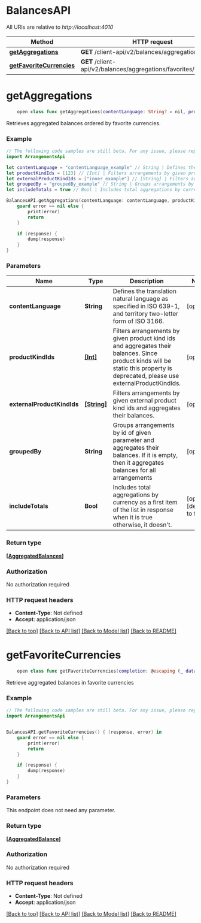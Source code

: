 # BalancesAPI

All URIs are relative to *http://localhost:4010*

Method | HTTP request | Description
------------- | ------------- | -------------
[**getAggregations**](BalancesAPI.md#getaggregations) | **GET** /client-api/v2/balances/aggregations | 
[**getFavoriteCurrencies**](BalancesAPI.md#getfavoritecurrencies) | **GET** /client-api/v2/balances/aggregations/favorites/currencies | 


# **getAggregations**
```swift
    open class func getAggregations(contentLanguage: String? = nil, productKindIds: [Int]? = nil, externalProductKindIds: [String]? = nil, groupedBy: GroupedBy_getAggregations? = nil, includeTotals: Bool? = nil, completion: @escaping (_ data: [AggregatedBalances]?, _ error: Error?) -> Void)
```



Retrieves aggregated balances ordered by favorite currencies.

### Example 
```swift
// The following code samples are still beta. For any issue, please report via http://github.com/OpenAPITools/openapi-generator/issues/new
import ArrangementsApi

let contentLanguage = "contentLanguage_example" // String | Defines the translation natural language as specified in ISO 639-1, and territory two-letter form of ISO 3166. (optional)
let productKindIds = [123] // [Int] | Filters arrangements by given product kind ids and aggregates their balances. Since product kinds will be static this property is deprecated, please use externalProductKindIds. (optional)
let externalProductKindIds = ["inner_example"] // [String] | Filters arrangements by given external product kind ids and aggregates their balances. (optional)
let groupedBy = "groupedBy_example" // String | Groups arrangements by id of given parameter and aggregates their balances. If it is empty, then it aggregates balances for all arrangements (optional)
let includeTotals = true // Bool | Includes total aggregations by currency as a first item of the list in response when it is true otherwise, it doesn't. (optional) (default to false)

BalancesAPI.getAggregations(contentLanguage: contentLanguage, productKindIds: productKindIds, externalProductKindIds: externalProductKindIds, groupedBy: groupedBy, includeTotals: includeTotals) { (response, error) in
    guard error == nil else {
        print(error)
        return
    }

    if (response) {
        dump(response)
    }
}
```

### Parameters

Name | Type | Description  | Notes
------------- | ------------- | ------------- | -------------
 **contentLanguage** | **String** | Defines the translation natural language as specified in ISO 639-1, and territory two-letter form of ISO 3166. | [optional] 
 **productKindIds** | [**[Int]**](Int.md) | Filters arrangements by given product kind ids and aggregates their balances. Since product kinds will be static this property is deprecated, please use externalProductKindIds. | [optional] 
 **externalProductKindIds** | [**[String]**](String.md) | Filters arrangements by given external product kind ids and aggregates their balances. | [optional] 
 **groupedBy** | **String** | Groups arrangements by id of given parameter and aggregates their balances. If it is empty, then it aggregates balances for all arrangements | [optional] 
 **includeTotals** | **Bool** | Includes total aggregations by currency as a first item of the list in response when it is true otherwise, it doesn&#39;t. | [optional] [default to false]

### Return type

[**[AggregatedBalances]**](AggregatedBalances.md)

### Authorization

No authorization required

### HTTP request headers

 - **Content-Type**: Not defined
 - **Accept**: application/json

[[Back to top]](#) [[Back to API list]](../README.md#documentation-for-api-endpoints) [[Back to Model list]](../README.md#documentation-for-models) [[Back to README]](../README.md)

# **getFavoriteCurrencies**
```swift
    open class func getFavoriteCurrencies(completion: @escaping (_ data: [AggregatedBalance]?, _ error: Error?) -> Void)
```



Retrieve aggregated balances in favorite currencies

### Example 
```swift
// The following code samples are still beta. For any issue, please report via http://github.com/OpenAPITools/openapi-generator/issues/new
import ArrangementsApi


BalancesAPI.getFavoriteCurrencies() { (response, error) in
    guard error == nil else {
        print(error)
        return
    }

    if (response) {
        dump(response)
    }
}
```

### Parameters
This endpoint does not need any parameter.

### Return type

[**[AggregatedBalance]**](AggregatedBalance.md)

### Authorization

No authorization required

### HTTP request headers

 - **Content-Type**: Not defined
 - **Accept**: application/json

[[Back to top]](#) [[Back to API list]](../README.md#documentation-for-api-endpoints) [[Back to Model list]](../README.md#documentation-for-models) [[Back to README]](../README.md)

